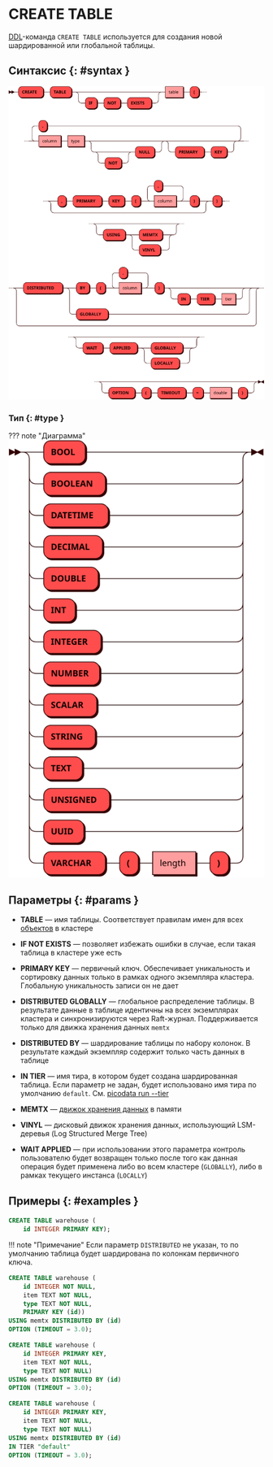 # CREATE TABLE

[DDL](ddl.md)-команда `CREATE TABLE` используется для создания новой
шардированной или глобальной таблицы.

## Синтаксис {: #syntax }

![Create table](../../images/ebnf/create_table.svg)

### Тип {: #type }

??? note "Диаграмма"
    ![Type](../../images/ebnf/type.svg)

## Параметры {: #params }

* **TABLE** — имя таблицы. Соответствует правилам имен для всех [объектов](object.md)
  в кластере

* **IF NOT EXISTS** — позволяет избежать ошибки в случае, если такая
  таблица в кластере уже есть

* **PRIMARY KEY** — первичный ключ. Обеспечивает уникальность и сортировку данных только
  в рамках одного экземпляра кластера. Глобальную уникальность записи он не дает

* **DISTRIBUTED GLOBALLY** — глобальное распределение таблицы. В результате данные в
  таблице идентичны на всех экземплярах кластера и синхронизируются через Raft-журнал.
  Поддерживается только для движка хранения данных `memtx`

* **DISTRIBUTED BY** — шардирование таблицы по набору колонок. В результате каждый
  экземпляр содержит только часть данных в таблице

* **IN TIER** — имя тира, в котором будет создана шардированная таблица.
  Если параметр не задан, будет использовано имя тира по умолчанию `default`.
  Cм.&nbsp;[picodata run --tier](../../reference/cli.md#run_tier)

* **MEMTX** — [движок хранения данных](../../overview/glossary.md#db_engine) в памяти

* **VINYL** — дисковый движок хранения данных, использующий LSM-деревья (Log Structured
  Merge Tree)

* **WAIT APPLIED** — при использовании этого параметра контроль
  пользователю будет возвращен только после того как данная операция
  будет применена либо во всем кластере (`GLOBALLY`), либо в рамках
  текущего инстанса (`LOCALLY`)

## Примеры {: #examples }

```sql title="Минимально возможная команда"
CREATE TABLE warehouse (
    id INTEGER PRIMARY KEY);
```

!!! note "Примечание"
    Если параметр `DISTRIBUTED` не указан, то по умолчанию таблица будет шардирована по колонкам первичного ключа.

```sql title="Создание таблицы с использованием движка хранения <code>memtx</code>"
CREATE TABLE warehouse (
    id INTEGER NOT NULL,
    item TEXT NOT NULL,
    type TEXT NOT NULL,
    PRIMARY KEY (id))
USING memtx DISTRIBUTED BY (id)
OPTION (TIMEOUT = 3.0);
```

```sql title="Создание таблицы с ограничением PRIMARY KEY в определении колонки"
CREATE TABLE warehouse (
    id INTEGER PRIMARY KEY,
    item TEXT NOT NULL,
    type TEXT NOT NULL)
USING memtx DISTRIBUTED BY (id)
OPTION (TIMEOUT = 3.0);
```

```sql title="Создание таблицы с шардированием в тире <i>default</i>"
CREATE TABLE warehouse (
    id INTEGER PRIMARY KEY,
    item TEXT NOT NULL,
    type TEXT NOT NULL)
USING memtx DISTRIBUTED BY (id)
IN TIER "default"
OPTION (TIMEOUT = 3.0);
```
